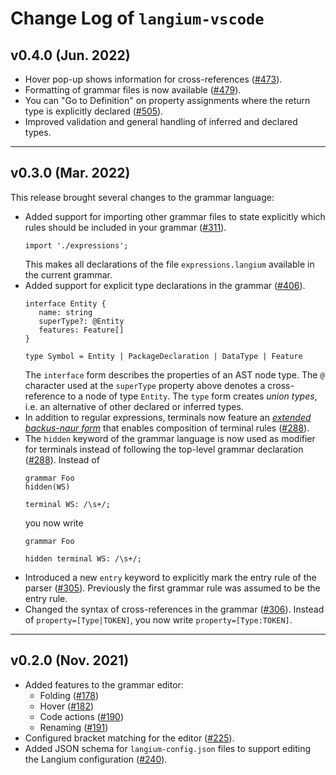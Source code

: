 # Change Log of `langium-vscode`

## v0.4.0 (Jun. 2022)

 * Hover pop-up shows information for cross-references ([#473](https://github.com/langium/langium/pull/473)).
 * Formatting of grammar files is now available ([#479](https://github.com/langium/langium/pull/479)).
 * You can "Go to Definition" on property assignments where the return type is explicitly declared ([#505](https://github.com/langium/langium/pull/505)).
 * Improved validation and general handling of inferred and declared types.

---

## v0.3.0 (Mar. 2022)

This release brought several changes to the grammar language:

 * Added support for importing other grammar files to state explicitly which rules should be included in your grammar ([#311](https://github.com/langium/langium/pull/311)).
   ```
   import './expressions';
   ```
   This makes all declarations of the file `expressions.langium` available in the current grammar.
 * Added support for explicit type declarations in the grammar ([#406](https://github.com/langium/langium/pull/406)).
   ```
   interface Entity {
      name: string
      superType?: @Entity
      features: Feature[]
   }

   type Symbol = Entity | PackageDeclaration | DataType | Feature
   ```
   The `interface` form describes the properties of an AST node type. The `@` character used at the `superType` property above denotes a cross-reference to a node of type `Entity`. The `type` form creates _union types_, i.e. an alternative of other declared or inferred types.
 * In addition to regular expressions, terminals now feature an [_extended backus-naur form_](https://langium.org/docs/grammar-language/#more-on-terminal-rules) that enables composition of terminal rules ([#288](https://github.com/langium/langium/pull/288)).
 * The `hidden` keyword of the grammar language is now used as modifier for terminals instead of following the top-level grammar declaration ([#288](https://github.com/langium/langium/pull/288)).
   Instead of
   ```
   grammar Foo
   hidden(WS)

   terminal WS: /\s+/;
   ```
   you now write
   ```
   grammar Foo

   hidden terminal WS: /\s+/;
   ```
 * Introduced a new `entry` keyword to explicitly mark the entry rule of the parser ([#305](https://github.com/langium/langium/pull/305)). Previously the first grammar rule was assumed to be the entry rule.
 * Changed the syntax of cross-references in the grammar ([#306](https://github.com/langium/langium/pull/306)). Instead of `property=[Type|TOKEN]`, you now write `property=[Type:TOKEN]`.

---

## v0.2.0 (Nov. 2021)

 * Added features to the grammar editor:
    * Folding ([#178](https://github.com/langium/langium/pull/178))
    * Hover ([#182](https://github.com/langium/langium/pull/182))
    * Code actions ([#190](https://github.com/langium/langium/pull/190))
    * Renaming ([#191](https://github.com/langium/langium/pull/191))
 * Configured bracket matching for the editor ([#225](https://github.com/langium/langium/pull/225)).
 * Added JSON schema for `langium-config.json` files to support editing the Langium configuration ([#240](https://github.com/langium/langium/pull/240)).
